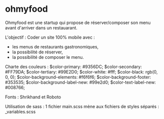 # ohmyfood
Ohmyfood est une startup qui propose de réserver/composer son menu avant d'arriver dans un restauarant.

L'objectif :  Coder un site 100% mobile avec :
- les menus de restaurants gastronomiques,
- la possibilité de réserver,
- la possibilité de composer le menu. 

Charte des couleurs :
$color-primary: #9356DC;
$color-secondary: #FF79DA;
$color-tertiary: #99E2D0;
$color-white: #fff;
$color-black: rgb(0, 0, 0);
$color-background-elements: #f6f6f6;
$color-background-footer: #353535;
$color-background-label-new: #99e2d0;
$color-text-label-new: #008766;

Fonts : Shrikhand et Roboto

Utilisation de sass :
1 fichier main.scss mène aux fichiers de styles séparés :
_variables.scss
